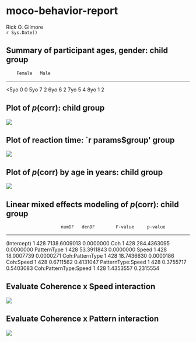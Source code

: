 # moco-behavior-report
Rick O. Gilmore  
`r Sys.Date()`  





## Summary of participant ages, gender: child group


        Female   Male
-----  -------  -----
<5yo         0      0
5yo          7      2
6yo          6      2
7yo          5      4
8yo          1      2

## Plot of *p*(corr): child group

![](img/child/p.corr.plot-1.png)<!-- -->

## Plot of reaction time: `r params$group' group

![](img/child/rt.plot-1.png)<!-- -->

## Plot of *p*(corr) by age in years: child group

![](img/child/p.corr.by.age-1.png)<!-- -->

## Linear mixed effects modeling of *p*(corr): child group


                         numDF   denDF        F-value     p-value
----------------------  ------  ------  -------------  ----------
(Intercept)                  1     428   7138.6009013   0.0000000
Coh                          1     428    284.4363095   0.0000000
PatternType                  1     428     53.3911843   0.0000000
Speed                        1     428     18.0007739   0.0000271
Coh:PatternType              1     428     18.7436630   0.0000186
Coh:Speed                    1     428      0.6711562   0.4131047
PatternType:Speed            1     428      0.3755717   0.5403083
Coh:PatternType:Speed        1     428      1.4353557   0.2315554

## Evaluate Coherence x Speed interaction



![](img/child/p.corr.by.spd.plot-1.png)<!-- -->

## Evaluate Coherence x Pattern interaction



![](img/child/coh.by.pattern.plot-1.png)<!-- -->
